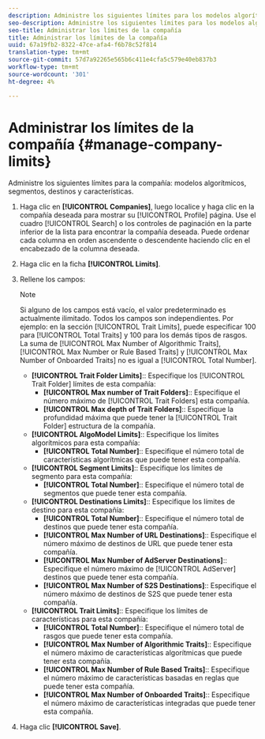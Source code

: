 ```yaml
---
description: Administre los siguientes límites para los modelos algorítmicos de compañía, segmentos, destinos y características.
seo-description: Administre los siguientes límites para los modelos algorítmicos de compañía, segmentos, destinos y características.
seo-title: Administrar los límites de la compañía
title: Administrar los límites de la compañía
uuid: 67a19fb2-8322-47ce-afa4-f6b78c52f814
translation-type: tm+mt
source-git-commit: 57d7a92265e565b6c411e4cfa5c579e40eb837b3
workflow-type: tm+mt
source-wordcount: '301'
ht-degree: 4%

---
```



# Administrar los límites de la compañía {#manage-company-limits}

Administre los siguientes límites para la compañía: modelos algorítmicos, segmentos, destinos y características.

<!-- t_company_limits.xml -->

1. Haga clic en **[!UICONTROL Companies]**, luego localice y haga clic en la compañía deseada para mostrar su [!UICONTROL Profile] página. Use el cuadro [!UICONTROL Search] o los controles de paginación en la parte inferior de la lista para encontrar la compañía deseada. Puede ordenar cada columna en orden ascendente o descendente haciendo clic en el encabezado de la columna deseada.
1. Haga clic en la ficha **[!UICONTROL Limits]**.
1. Rellene los campos:

   >[!NOTE]
   >
   >Si alguno de los campos está vacío, el valor predeterminado es actualmente ilimitado. Todos los campos son independientes. Por ejemplo: en la sección [!UICONTROL Trait Limits], puede especificar 100 para [!UICONTROL Total Traits] y 100 para los demás tipos de rasgos. La suma de [!UICONTROL Max Number of Algorithmic Traits], [!UICONTROL Max Number or Rule Based Traits] y [!UICONTROL Max Number of Onboarded Traits] no es igual a [!UICONTROL Total Number].

   * **[!UICONTROL Trait Folder Limits]**:: Especifique los  [!UICONTROL Trait Folder] límites de esta compañía:
      * **[!UICONTROL Max number of Trait Folders]**:: Especifique el número máximo de  [!UICONTROL Trait Folders] esta compañía.
      * **[!UICONTROL Max depth of Trait Folders]**:: Especifique la profundidad máxima que puede tener la  [!UICONTROL Trait Folder] estructura de la compañía.
   * **[!UICONTROL AlgoModel Limits]**:: Especifique los límites algorítmicos para esta compañía:
      * **[!UICONTROL Total Number]**:: Especifique el número total de características algorítmicas que puede tener esta compañía.
   * **[!UICONTROL Segment Limits]**:: Especifique los límites de segmento para esta compañía:
      * **[!UICONTROL Total Number]**:: Especifique el número total de segmentos que puede tener esta compañía.
   * **[!UICONTROL Destinations Limits]**:: Especifique los límites de destino para esta compañía:
      * **[!UICONTROL Total Number]**:: Especifique el número total de destinos que puede tener esta compañía.
      * **[!UICONTROL Max Number of URL Destinations]**:: Especifique el número máximo de destinos de URL que puede tener esta compañía.
      * **[!UICONTROL Max Number of AdServer Destinations]**:: Especifique el número máximo de  [!UICONTROL AdServer] destinos que puede tener esta compañía.
      * **[!UICONTROL Max Number of S2S Destinations]**:: Especifique el número máximo de destinos de S2S que puede tener esta compañía.
   * **[!UICONTROL Trait Limits]**:: Especifique los límites de características para esta compañía:
      * **[!UICONTROL Total Number]**:: Especifique el número total de rasgos que puede tener esta compañía.
      * **[!UICONTROL Max Number of Algorithmic Traits]**:: Especifique el número máximo de características algorítmicas que puede tener esta compañía.
      * **[!UICONTROL Max Number of Rule Based Traits]**:: Especifique el número máximo de características basadas en reglas que puede tener esta compañía.
      * **[!UICONTROL Max Number of Onboarded Traits]**:: Especifique el número máximo de características integradas que puede tener esta compañía.
1. Haga clic **[!UICONTROL Save]**.
